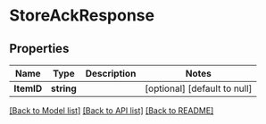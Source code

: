 # StoreAckResponse

## Properties
Name | Type | Description | Notes
------------ | ------------- | ------------- | -------------
**ItemID** | **string** |  | [optional] [default to null]

[[Back to Model list]](../README.md#documentation-for-models) [[Back to API list]](../README.md#documentation-for-api-endpoints) [[Back to README]](../README.md)

